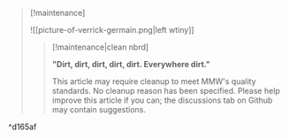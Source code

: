 > [!maintenance] 
> 
> ![[picture-of-verrick-germain.png|left wtiny]]
> 
> > [!maintenance|clean nbrd]
> > 
> > **"Dirt, dirt, dirt, dirt, dirt. Everywhere dirt."**
> >
> > This article may require cleanup to meet MMW's quality standards. No cleanup reason has been specified. Please help improve this article if you can; the discussions tab on Github may contain suggestions.

^d165af
